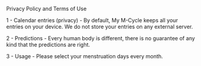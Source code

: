 Privacy Policy and Terms of Use

1 - Calendar entries (privacy) - By default, My M-Cycle keeps all your entries on your device. We do not store your entries on any external server.

2 - Predictions - Every human body is different, there is no guarantee of any kind that the predictions are right.

3 - Usage - Please select your menstruation days every month.


